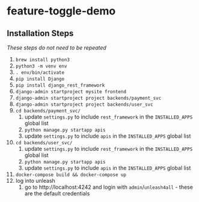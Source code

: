 # feature-toggle-demo

## Installation Steps
*These steps do not need to be repeated*

1. `brew install python3`
1. `python3 -m venv env`
1. `. env/bin/activate`
1. `pip install Django`
1. `pip install django_rest_framework`
1. `django-admin startproject mysite frontend`
1. `django-admin startproject project backends/payment_svc`
1. `django-admin startproject project backends/user_svc`
1. `cd backends/payment_svc/`
    1. update `settings.py` to include `rest_framework` in the `INSTALLED_APPS` global list
    1. `python manage.py startapp apis`
    1. update `settings.py` to include `apis` in the `INSTALLED_APPS` global list
1. `cd backends/user_svc/`
    1. update `settings.py` to include `rest_framework` in the `INSTALLED_APPS` global list
    1. `python manage.py startapp apis`
    1. update `settings.py` to include `apis` in the `INSTALLED_APPS` global list
1. `docker-compose build && docker-compose up`
1. log into unleash
    1. go to http://localhost:4242 and login with `admin`/`unleash4all` - these are the default credentials
